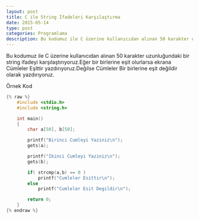 ```yaml
---
layout: post
title: C ile String İfadeleri Karşılaştırma
date: 2015-05-14
type: post
categories: Programlama
description: Bu kodumuz ile C üzerine kullanıcıdan alınan 50 karakter uzunluğundaki bir string ifadeyi karşılaştırıyoruz.Eğer
---
```


Bu kodumuz ile C üzerine kullanıcıdan alınan 50 karakter uzunluğundaki bir string ifadeyi karşılaştırıyoruz.Eğer bir birlerine eşit olurlarsa ekrana Cümleler Eşittir yazdırıyoruz.Değilse Cümleler Bir birlerine eşit değildir olarak yazdırıyoruz.

Örnek Kod

```c
{% raw %}
    #include <stdio.h>
    #include <string.h>

    int main()
    {
    	char a[50], b[50];

    	printf("Birinci Cumleyi Yaziniz\n");
    	gets(a);

    	printf("Ikinci Cumleyi Yaziniz\n");
    	gets(b);

    	if( strcmp(a,b) == 0 )
    		printf("Cumleler Esittir\n");
    	else
    		printf("Cumleler Esit Degildir\n");

    	return 0;
    }
{% endraw %}
```
